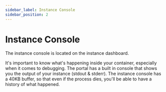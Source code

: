 ```yaml
---
sidebar_label: Instance Console
sidebar_position: 2
---
```


# Instance Console

The instance console is located on the instance dashboard.

It's important to know what's happening inside your container, especially when it comes to debugging. The portal has a built in console that shows you the output of your instance (stdout & stderr). The instance console has a 40KB buffer, so that even if the process dies, you'll be able to have a history of what happened.